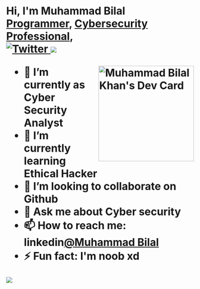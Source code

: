 <h1>Hi, I'm Muhammad Bilal  <br/><a href="https://github.com/b-khan7276">Programmer</a>, <a href=https://www.linkedin.com/in/muhammad-bilal-3043b1161/">Cybersecurity Professional</a>,

<div align="left">  <a href="https://app.daily.dev/bkhan7276" target="blank">
  <a href="https://twitter.com/bilal_k_b__" target="_blank">
    <img
      src="https://img.shields.io/twitter/follow/omBratteng?label=Twitter&logo=twitter&style=flat-square&color=1da1f2&logoColor=ffffff"
      alt="Twitter"
    />
  </a>
  <a href="https://www.linkedin.com/in/bilal-khan-3043b1161/" target="_blank">
    <img
        src="https://img.shields.io/static/v1?logo=linkedin&style=flat-square&color=0072b1&label=LinkedIn&message=%E2%98%86" />
  </a>
  
  <img 
       width="256"
       align="right"
       src="https://api.daily.dev/devcards/e64b61a401e1432789bb8e0eea0c0ac5.png?r=lqn"  alt="Muhammad Bilal Khan's Dev Card"/></a>
</div>
 
- 🔭 I’m currently as Cyber Security Analyst 
- 🌱 I’m currently learning Ethical Hacker 
- 👯 I’m looking to collaborate on Github 
- 💬 Ask me about Cyber security
- 📫 How to reach me: linkedin[@Muhammad Bilal](https://www.linkedin.com/in/bilal-khan-3043b1161/)  
- ⚡ Fun fact: I'm noob xd 

<img src="https://github-readme-stats.vercel.app/api?username=b-khan7276&&show_icons=true&title_color=ffffff&icon_color=bb2acf&text_color=daf7dc&bg_color=151515">
